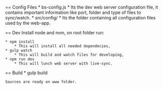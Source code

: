 


== Config Files
	* bs-config.js 
		* Its the dev web server configuration file, it contains important information like port,
		folder and type of files to sync/watch.
	* src/config/
		* Its the folder containing all configuration files used by the web-app.

== Dev
	Install node and nvm, on root folder run:
	
	* npm install
		* This will install all needed dependecies,
	* gulp watch
		* This will build and watch files for developing,
	* npm run dev
		* This will lunch web server with live-sync.
		
== Build
	* gulp build
	
	Sources are ready on www folder.
